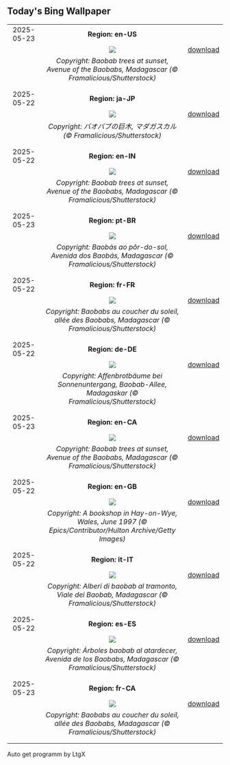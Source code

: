 ## Today's Bing Wallpaper
|      |      |      |
| :----: | :----: | :----: |
|2025-05-23|**Region: en-US**||
||![](https://www.bing.com/th?id=OHR.BaobabAvenue_EN-US3968050605_UHD.jpg&pid=hp&w=1152&h=648&rs=1&c=4)| [download](https://www.bing.com/th?id=OHR.BaobabAvenue_EN-US3968050605_UHD.jpg)|
||*Copyright: Baobab trees at sunset, Avenue of the Baobabs, Madagascar (© Framalicious/Shutterstock)*
||
|||
|2025-05-22|**Region: ja-JP**||
||![](https://www.bing.com/th?id=OHR.BaobabAvenue_JA-JP8303382337_UHD.jpg&pid=hp&w=1152&h=648&rs=1&c=4)| [download](https://www.bing.com/th?id=OHR.BaobabAvenue_JA-JP8303382337_UHD.jpg)|
||*Copyright: バオバブの巨木, マダガスカル (© Framalicious/Shutterstock)*
||
|||
|2025-05-22|**Region: en-IN**||
||![](https://www.bing.com/th?id=OHR.BaobabAvenue_EN-IN7222797871_UHD.jpg&pid=hp&w=1152&h=648&rs=1&c=4)| [download](https://www.bing.com/th?id=OHR.BaobabAvenue_EN-IN7222797871_UHD.jpg)|
||*Copyright: Baobab trees at sunset, Avenue of the Baobabs, Madagascar (© Framalicious/Shutterstock)*
||
|||
|2025-05-23|**Region: pt-BR**||
||![](https://www.bing.com/th?id=OHR.BaobabAvenue_PT-BR2482029960_UHD.jpg&pid=hp&w=1152&h=648&rs=1&c=4)| [download](https://www.bing.com/th?id=OHR.BaobabAvenue_PT-BR2482029960_UHD.jpg)|
||*Copyright: Baobás ao pôr-do-sol, Avenida dos Baobás, Madagascar (© Framalicious/Shutterstock)*
||
|||
|2025-05-22|**Region: fr-FR**||
||![](https://www.bing.com/th?id=OHR.BaobabAvenue_FR-FR7374715565_UHD.jpg&pid=hp&w=1152&h=648&rs=1&c=4)| [download](https://www.bing.com/th?id=OHR.BaobabAvenue_FR-FR7374715565_UHD.jpg)|
||*Copyright: Baobabs au coucher du soleil, allée des Baobabs, Madagascar (© Framalicious/Shutterstock)*
||
|||
|2025-05-22|**Region: de-DE**||
||![](https://www.bing.com/th?id=OHR.BaobabAvenue_DE-DE3139251925_UHD.jpg&pid=hp&w=1152&h=648&rs=1&c=4)| [download](https://www.bing.com/th?id=OHR.BaobabAvenue_DE-DE3139251925_UHD.jpg)|
||*Copyright: Affenbrotbäume bei Sonnenuntergang, Baobab-Allee, Madagaskar (© Framalicious/Shutterstock)*
||
|||
|2025-05-23|**Region: en-CA**||
||![](https://www.bing.com/th?id=OHR.BaobabAvenue_EN-CA4109713138_UHD.jpg&pid=hp&w=1152&h=648&rs=1&c=4)| [download](https://www.bing.com/th?id=OHR.BaobabAvenue_EN-CA4109713138_UHD.jpg)|
||*Copyright: Baobab trees at sunset, Avenue of the Baobabs, Madagascar (© Framalicious/Shutterstock)*
||
|||
|2025-05-22|**Region: en-GB**||
||![](https://www.bing.com/th?id=OHR.HayFestival2025_EN-GB4662242459_UHD.jpg&pid=hp&w=1152&h=648&rs=1&c=4)| [download](https://www.bing.com/th?id=OHR.HayFestival2025_EN-GB4662242459_UHD.jpg)|
||*Copyright: A bookshop in Hay-on-Wye, Wales, June 1997 (© Epics/Contributor/Hulton Archive/Getty Images)*
||
|||
|2025-05-22|**Region: it-IT**||
||![](https://www.bing.com/th?id=OHR.BaobabAvenue_IT-IT7755407638_UHD.jpg&pid=hp&w=1152&h=648&rs=1&c=4)| [download](https://www.bing.com/th?id=OHR.BaobabAvenue_IT-IT7755407638_UHD.jpg)|
||*Copyright: Alberi di baobab al tramonto, Viale dei Baobab, Madagascar (© Framalicious/Shutterstock)*
||
|||
|2025-05-22|**Region: es-ES**||
||![](https://www.bing.com/th?id=OHR.BaobabAvenue_ES-ES6995432921_UHD.jpg&pid=hp&w=1152&h=648&rs=1&c=4)| [download](https://www.bing.com/th?id=OHR.BaobabAvenue_ES-ES6995432921_UHD.jpg)|
||*Copyright: Árboles baobab al atardecer, Avenida de los Baobabs, Madagascar (© Framalicious/Shutterstock)*
||
|||
|2025-05-23|**Region: fr-CA**||
||![](https://www.bing.com/th?id=OHR.BaobabAvenue_FR-CA2722897206_UHD.jpg&pid=hp&w=1152&h=648&rs=1&c=4)| [download](https://www.bing.com/th?id=OHR.BaobabAvenue_FR-CA2722897206_UHD.jpg)|
||*Copyright: Baobabs au coucher du soleil, allée des Baobabs, Madagascar (© Framalicious/Shutterstock)*
||
|||

Auto get programm by LtgX
